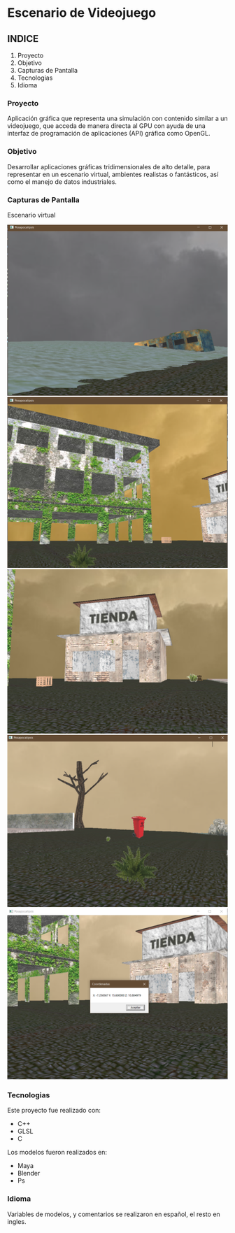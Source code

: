# Escenario de Videojuego 
## INDICE

1. Proyecto
2. Objetivo
3. Capturas de Pantalla
4. Tecnologias 
5. Idioma


### Proyecto

Aplicación gráfica que representa una simulación con contenido similar a un videojuego, que acceda de manera directa al GPU con
ayuda de una interfaz de programación de aplicaciones (API) gráfica como OpenGL.


### Objetivo

Desarrollar aplicaciones gráficas tridimensionales de alto detalle, para representar
en un escenario virtual, ambientes realistas o fantásticos, así como el manejo de datos industriales.

### Capturas de Pantalla
Escenario virtual

![Escenario virtual](Imagenes/screenshot1.png)
![Escenario virtual](Imagenes/screenshot2.png)
![Escenario virtual](Imagenes/screenshot3.png)
![Escenario virtual](Imagenes/screenshot5.png)
![Escenario virtual](Imagenes/screenshot6.png)

### Tecnologias
Este proyecto fue realizado con:
* C++
* GLSL
* C

Los modelos fueron realizados en:
* Maya
* Blender
* Ps
### Idioma
Variables de modelos, y comentarios se realizaron en español, el resto en ingles.
